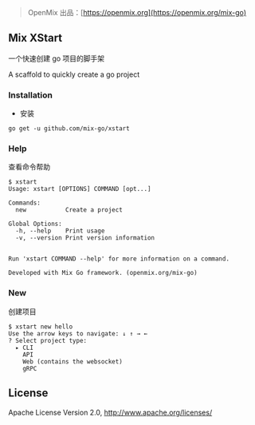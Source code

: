 > OpenMix 出品：[https://openmix.org](https://openmix.org/mix-go)

## Mix XStart

一个快速创建 go 项目的脚手架

A scaffold to quickly create a go project

### Installation

- 安装

```
go get -u github.com/mix-go/xstart
```

### Help

查看命令帮助

~~~
$ xstart
Usage: xstart [OPTIONS] COMMAND [opt...]

Commands:
  new           Create a project

Global Options:
  -h, --help    Print usage
  -v, --version Print version information


Run 'xstart COMMAND --help' for more information on a command.

Developed with Mix Go framework. (openmix.org/mix-go)
~~~

### New 

创建项目

~~~
$ xstart new hello
Use the arrow keys to navigate: ↓ ↑ → ← 
? Select project type:
  ▸ CLI
    API
    Web (contains the websocket)
    gRPC
~~~

## License

Apache License Version 2.0, http://www.apache.org/licenses/
